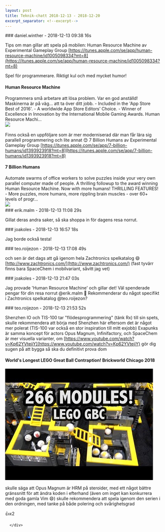 ```yaml
---
layout: post
title: Teknik-chatt 2018-12-13 - 2018-12-20
excerpt_separator: <!--excerpt-->
---
```

<section class="message" markdown="1">
### daniel.winther - 2018-12-13 09:38 16s

Tips om man gillar att spela på mobilen:
Human Resource Machine av Experimental Gameplay Group [https://itunes.apple.com/se/app/human-resource-machine/id1005098334?mt=8](https://itunes.apple.com/se/app/human-resource-machine/id1005098334?mt=8)

Spel för programmerare. Riktigt kul och med mycket humor!

<div class="attachment"><h4>‎Human Resource Machine</h4><div class="text">‎Programmera små arbetare att lösa problem. Var en god anställd! Maskinerna är på väg... att ta över ditt jobb. - Included in the 'App Store Best of 2016'. - A worldwide App Store Editors’ Choice. - Winner of Excellence in Innovation by the International Mobile Gaming Awards. Human Resource Machi…</div>
<a href="https://itunes.apple.com/se/app/human-resource-machine/id1005098334?mt=8"><img src="https://is3-ssl.mzstatic.com/image/thumb/Purple118/v4/88/58/09/88580947-c083-aace-cedd-6e4ed70871ab/AppIcon-0-1x_U007emarketing-0-85-220-7.png/1200x630wa.png" fallback="‎Human Resource Machine"/></a></div>
    
Finns också en uppföljare som är mer moderniserad där man får lära sig parallell programmering och lite annat 😊
7 Billion Humans av Experimental Gameplay Group [https://itunes.apple.com/se/app/7-billion-humans/id1393923918?mt=8](https://itunes.apple.com/se/app/7-billion-humans/id1393923918?mt=8)

<div class="attachment"><h4>‎7 Billion Humans</h4><div class="text">‎Automate swarms of office workers to solve puzzles inside your very own parallel computer made of people. A thrilling followup to the award winning Human Resource Machine. Now with more humans! THRILLING FEATURES! - More puzzles, more humans, more rippling brain muscles - over 60+ levels of progr…</div>
<a href="https://itunes.apple.com/se/app/7-billion-humans/id1393923918?mt=8"><img src="https://is4-ssl.mzstatic.com/image/thumb/Purple118/v4/b2/55/9c/b2559c17-4554-c833-845c-2505bc91b987/AppIcon-0-1x_U007emarketing-0-0-GLES2_U002c0-512MB-sRGB-0-0-0-85-220-0-0-0-7.png/1200x630wa.png" fallback="‎7 Billion Humans"/></a></div>
    
</section>
<section class="message" markdown="1">
### erik.malm - 2018-12-13 11:08 29s

Gillat deras andra saker, så ska shoppa in för dagens resa norrut.
</section>
<section class="message" markdown="1">
### joakoles - 2018-12-13 16:57 18s

Jag borde också testa!
</section>
<section class="message" markdown="1">
### teo.roijezon - 2018-12-13 17:08 49s

och sen är det dags att gå igenom hela Zachtronics spelkatalog 😄
[http://www.zachtronics.com/](http://www.zachtronics.com/)
(fast tyvärr finns bara SpaceChem i mobilvariant, såvitt jag vet)
</section>
<section class="message" markdown="1">
### joakoles - 2018-12-13 21:47 03s

Jag provade 'Human Resource Machine' och gillar det! Väl spenderade pengar för din resa norrut @erik.malm 🙂
Rekommenderar du något specifikt i Zachtronics spelkatalog @teo.roijezon?
</section>
<section class="message" markdown="1">
### teo.roijezon - 2018-12-13 21:53 52s

Shenzhen IO och TIS-100 tar "flödesprogrammering" (tänk Rx) till sin spets, skulle rekommendera att börja med Shenzhen här eftersom det är något mer polerat
(TIS-100 var också en stor inspiration till mitt exjobb)
Exapunks är samma koncept för actors
Opus Magnum, Infinifactory, och SpaceChem är mer visuella varianter, om [https://www.youtube.com/watch?v=Kp62YVtejiY](https://www.youtube.com/watch?v=Kp62YVtejiY) gör dig sugen på att bygga så ska du definitivt prova dom

<div class="attachment"><h4>World's Longest LEGO Great Ball Contraption! Brickworld Chicago 2018</h4><div class="text"></div>
<a href="https://www.youtube.com/watch?v=Kp62YVtejiY"><div class="linkdiv"><img src="/assets/blogAssets/World's Longest LEGO Great Ball Contraption! Brickworld Chicago 2018" fallback="World's Longest LEGO Great Ball Contraption! Brickworld Chicago 2018"/></div></a></div>
    
skulle säga att Opus Magnum är HRM på steroider, med ett något bättre gränssnitt för att ändra koden i efterhand
(även om inget kan konkurrera med goda gamla Vim 😄)
skulle rekommendera att spela igenom den serien i den ordningen, med tanke på både polering och svårighetsgrad
<div class="reactionsDiv">
<div class="reactionDiv">
<span title="joakoles, daniel.winther reacted this way." class="reactionSpan">
👍x2</span>
</div>
     
      </div>
    

<!--excerpt-->
</section>